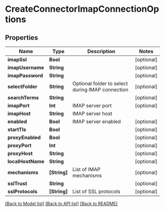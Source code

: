 # CreateConnectorImapConnectionOptions

## Properties
Name | Type | Description | Notes
------------ | ------------- | ------------- | -------------
**imapSsl** | **Bool** |  | [optional] 
**imapUsername** | **String** |  | [optional] 
**imapPassword** | **String** |  | [optional] 
**selectFolder** | **String** | Optional folder to select during IMAP connection | [optional] 
**searchTerms** | **String** |  | [optional] 
**imapPort** | **Int** | IMAP server port | [optional] 
**imapHost** | **String** | IMAP server host | 
**enabled** | **Bool** | IMAP server enabled | [optional] 
**startTls** | **Bool** |  | [optional] 
**proxyEnabled** | **Bool** |  | [optional] 
**proxyPort** | **Int** |  | [optional] 
**proxyHost** | **String** |  | [optional] 
**localHostName** | **String** |  | [optional] 
**mechanisms** | **[String]** | List of IMAP mechanisms | [optional] 
**sslTrust** | **String** |  | [optional] 
**sslProtocols** | **[String]** | List of SSL protocols | [optional] 

[[Back to Model list]](../README#documentation-for-models) [[Back to API list]](../README#documentation-for-api-endpoints) [[Back to README]](../README)


